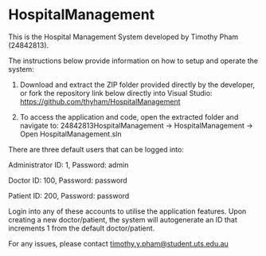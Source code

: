 # HospitalManagement

This is the Hospital Management System developed by Timothy Pham (24842813).

The instructions below provide information on how to setup and operate the system:

1. Download and extract the ZIP folder provided directly by the developer, or fork the repository link below directly into Visual Studio:
https://github.com/thyham/HospitalManagement

2. To access the application and code, open the extracted folder and navigate to:
24842813HospitalManagement -> HospitalManagement -> Open HospitalManagement.sln

There are three default users that can be logged into:

Administrator
ID: 1,
Password: admin

Doctor
ID: 100,
Password: password

Patient
ID: 200,
Password: password

Login into any of these accounts to utilise the application features.
Upon creating a new doctor/patient, the system will autogenerate an ID that increments 1 from the default doctor/patient.

For any issues, please contact timothy.y.pham@student.uts.edu.au
